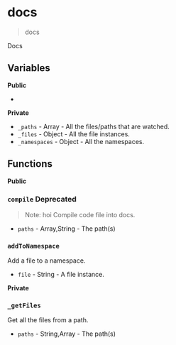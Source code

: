 # docs
> docs

Docs

## Variables
**Public**

-

**Private**
* `_paths` - Array - All the files/paths that are watched.
* `_files` - Object - All the file instances.
* `_namespaces` - Object - All the namespaces.

## Functions
**Public**

### `compile`  Deprecated 
> Note: hoi
Compile code file into docs.

* `paths` - Array<String>,String - The path(s)

### `addToNamespace` 
Add a file to a namespace.

* `file` - String - A file instance.


**Private**

### `_getFiles`
Get all the files from a path.

* `paths` - String,Array<String> - The path(s)

